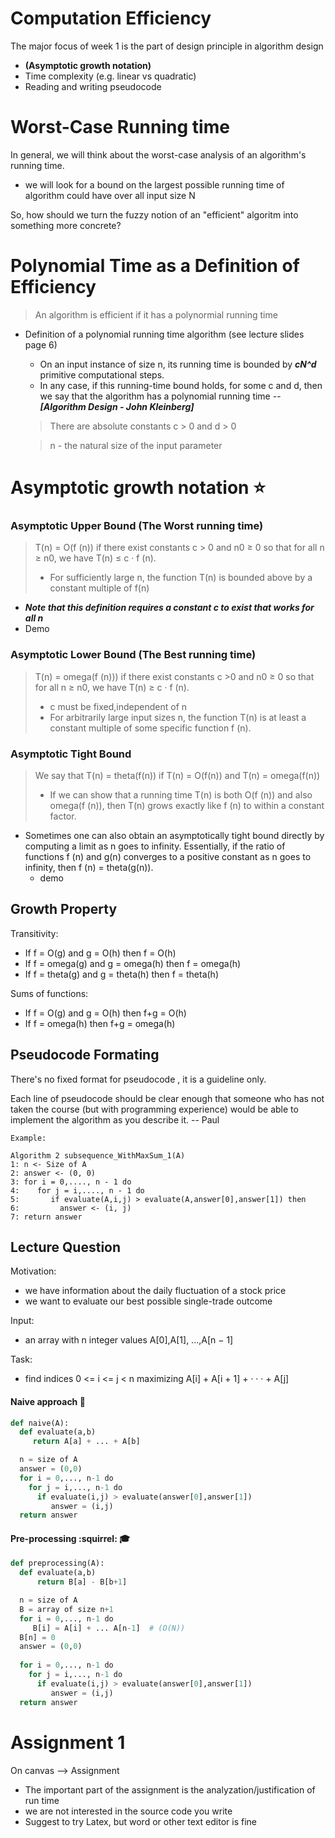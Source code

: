 # Computation Efficiency
The major focus of week 1 is the part of design principle in algorithm design 
 - **(Asymptotic growth notation)**
 - Time complexity (e.g. linear vs quadratic)
 - Reading and writing pseudocode

# Worst-Case Running time
In general, we will think about the worst-case analysis of an algorithm's running time.

- we will look for a bound on the largest possible running time of algorithm could have over all input size N

So, how should we turn the fuzzy notion of an "efficient" algoritm into something more concrete?

# Polynomial Time as a Definition of Efficiency

> An algorithm is efficient if it has a polynormial running time

- Definition of a polynomial running time algorithm (see lecture slides page 6)
    -  On an input instance of size n, its running time is bounded by **_cN^d_** primitive computational steps.
    - In any case, if this running-time bound holds, for some c and d, then we say that the algorithm has a polynomial running time -- **_[Algorithm Design - John Kleinberg]_**
    > There are absolute constants c > 0 and d > 0

    > n - the natural size of the input parameter
    

# Asymptotic growth notation :star:
### Asymptotic Upper Bound (The Worst running time) 
> T(n) = O(f (n)) if there exist constants c > 0 and n0 ≥ 0 so that for all n ≥ n0, we have T(n) ≤ c · f (n). 
> - For sufficiently large n, the function T(n) is bounded above by a constant multiple of f(n)
   - **_Note that this definition requires a constant c to exist that works for all n_**
   - Demo 
### Asymptotic Lower Bound (The Best running time)
> T(n) = omega(f (n))) if there exist constants c >0 and n0 ≥ 0 so that for all n ≥ n0, we have T(n) ≥ c · f (n). 
> - c must be fixed,independent of n
> - For arbitrarily large input sizes n, the function T(n) is at least a constant multiple of some specific function f (n).
### Asymptotic Tight Bound 
> We say that T(n) = theta(f(n)) if T(n) = O(f(n)) and T(n) = omega(f(n))
> - If we can show that a running time T(n) is both O(f (n)) and also omega(f (n)), then T(n) grows exactly like f (n) to within a constant factor.
* Sometimes one can also obtain an asymptotically tight bound directly by computing a limit as n goes to infinity. Essentially, if the ratio of functions f (n) and g(n) converges to a positive constant as n goes to infinity, then f (n) = theta(g(n)).
    - demo 
## Growth Property
Transitivity:
- If f = O(g) and g = O(h) then f = O(h) 
- If f = omega(g) and g = omega(h) then f = omega(h) 
- If f = theta(g) and g = theta(h) then f = theta(h)

Sums of functions:
- If f = O(g) and g = O(h) then f+g = O(h) 
- If f = omega(h) then f+g = omega(h)

## Pseudocode Formating
There's no fixed format for pseudocode , it is a guideline only.

Each line of pseudocode should be clear enough that someone who has not taken the course (but with programming experience) would be able to implement the algorithm as you describe it. -- Paul

```pseudocode
Example:

Algorithm 2 subsequence_WithMaxSum_1(A)
1: n <- Size of A
2: answer <- (0, 0)
3: for i = 0,...., n - 1 do
4:    for j = i,...., n - 1 do
5:       if evaluate(A,i,j) > evaluate(A,answer[0],answer[1]) then
6:         answer <- (i, j)
7: return answer

```
## Lecture Question

Motivation:
- we have information about the daily fluctuation of a stock price
- we want to evaluate our best possible single-trade outcome

Input:
- an array with n integer values A[0],A[1], ...,A[n − 1]

Task:
- find indices 0 <= i <= j < n maximizing
A[i] + A[i + 1] + · · · + A[j]

#### Naive approach :pear:
```python
def naive(A):
  def evaluate(a,b)
     return A[a] + ... + A[b]

  n = size of A
  answer = (0,0)
  for i = 0,..., n-1 do
    for j = i,..., n-1 do
      if evaluate(i,j) > evaluate(answer[0],answer[1])
         answer = (i,j)
  return answer
```
#### Pre-processing :squirrel: :mortar_board:

```python
def preprocessing(A):
  def evaluate(a,b)
      return B[a] - B[b+1]

  n = size of A
  B = array of size n+1
  for i = 0,..., n-1 do
     B[i] = A[i] + ... A[n-1]  # (O(N))
  B[n] = 0
  answer = (0,0)
  
  for i = 0,..., n-1 do
    for j = i,..., n-1 do
      if evaluate(i,j) > evaluate(answer[0],answer[1])
         answer = (i,j)
  return answer
```
# Assignment 1
 On canvas --> Assignment
 * The important part of the assignment is the analyzation/justification of run time 
 * we are not interested in the source code you write
 * Suggest to try Latex, but word or other text editor is fine
